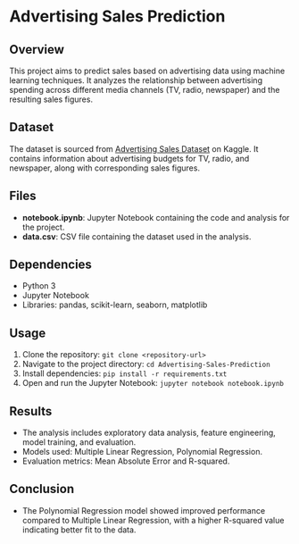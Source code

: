 # Advertising Sales Prediction

## Overview
This project aims to predict sales based on advertising data using machine learning techniques. It analyzes the relationship between advertising spending across different media channels (TV, radio, newspaper) and the resulting sales figures.

## Dataset
The dataset is sourced from [Advertising Sales Dataset](https://www.kaggle.com/datasets/yasserh/advertising-sales-dataset) on Kaggle. It contains information about advertising budgets for TV, radio, and newspaper, along with corresponding sales figures.

## Files
- **notebook.ipynb**: Jupyter Notebook containing the code and analysis for the project.
- **data.csv**: CSV file containing the dataset used in the analysis.

## Dependencies
- Python 3
- Jupyter Notebook
- Libraries: pandas, scikit-learn, seaborn, matplotlib

## Usage
1. Clone the repository: `git clone <repository-url>`
2. Navigate to the project directory: `cd Advertising-Sales-Prediction`
3. Install dependencies: `pip install -r requirements.txt`
4. Open and run the Jupyter Notebook: `jupyter notebook notebook.ipynb`

## Results
- The analysis includes exploratory data analysis, feature engineering, model training, and evaluation.
- Models used: Multiple Linear Regression, Polynomial Regression.
- Evaluation metrics: Mean Absolute Error and R-squared.

## Conclusion
- The Polynomial Regression model showed improved performance compared to Multiple Linear Regression, with a higher R-squared value indicating better fit to the data.
